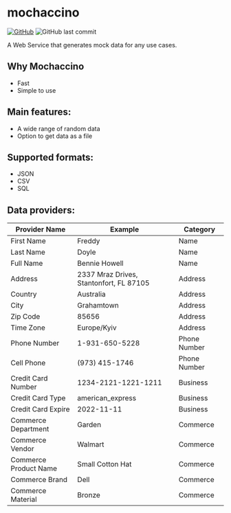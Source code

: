 # mochaccino
[![GitHub](https://img.shields.io/github/license/panilya/mochaccino)](https://opensource.org/licenses/MIT)
![GitHub last commit](https://img.shields.io/github/last-commit/panilya/mochaccino)

A Web Service that generates mock data for any use cases.

## Why Mochaccino
- Fast
- Simple to use

## Main features:
- A wide range of random data
- Option to get data as a file

## Supported formats:
- JSON
- CSV
- SQL

## Data providers:

| Provider Name         | Example                                  | Category     |
|-----------------------|------------------------------------------|--------------|
| First Name            | Freddy                                   | Name         |
| Last Name             | Doyle                                    | Name         |
| Full Name             | Bennie Howell                            | Name         |
| Address               | 2337 Mraz Drives, Stantonfort, FL 87105  | Address      |
| Country               | Australia                                | Address      |
| City                  | Grahamtown                               | Address      |
| Zip Code              | 85656                                    | Address      |
| Time Zone             | Europe/Kyiv                              | Address      |
| Phone Number          | 1-931-650-5228                           | Phone Number |
| Cell Phone            | (973) 415-1746                           | Phone Number |
| Credit Card Number    | 1234-2121-1221-1211                      | Business     |
| Credit Card Type      | american_express                         | Business     |
| Credit Card Expire    | 2022-11-11                               | Business     |
| Commerce Department   | Garden                                   | Commerce     |
| Commerce Vendor       | Walmart                                  | Commerce     |
| Commerce Product Name | Small Cotton Hat                         | Commerce     |
| Commerce Brand        | Dell                                     | Commerce     |
| Commerce Material     | Bronze                                   | Commerce     |
